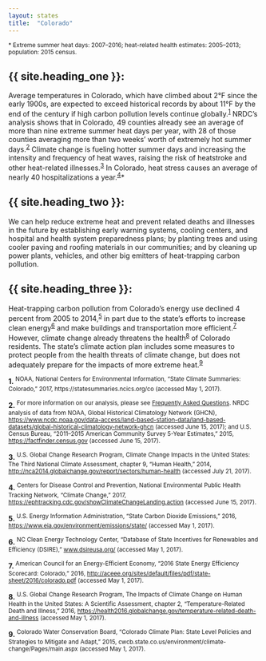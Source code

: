 ```yaml
---
layout: states
title:  "Colorado"
---
```

<sup>* Extreme summer heat days: 2007–2016; heat-related health estimates: 2005–2013; population: 2015 census.</sup>

## {{ site.heading_one }}:
Average temperatures in Colorado, which have climbed about 2°F since the early 1900s, are expected to exceed historical records by about 11°F by the end of the century if high carbon pollution levels continue globally.<sup>[1](#f1)</sup> NRDC’s analysis shows that in Colorado, 49 counties already see an average of more than nine extreme summer heat days per year, with 28 of those counties averaging more than two weeks’ worth of extremely hot summer days.<sup>[2](#f2)</sup> Climate change is fueling hotter summer days and increasing the intensity and frequency of heat waves, raising the risk of heatstroke and other heat-related illnesses.<sup>[3](#f3)</sup> In Colorado, heat stress causes an average of nearly 40 hospitalizations a year.<sup>[4](#f4)</sup>* 


## {{ site.heading_two }}:
We can help reduce extreme heat and prevent related deaths and illnesses in the future by establishing early warning systems, cooling centers, and hospital and health system preparedness plans; by planting trees and using cooler paving and roofing materials in our communities; and by cleaning up power plants, vehicles, and other big emitters of heat-trapping carbon pollution.

## {{ site.heading_three }}:
Heat-trapping carbon pollution from Colorado’s energy use declined 4 percent from 2005 to 2014,<sup>[5](#f5)</sup> in part due to the state’s efforts to increase clean energy<sup>[6](#f6)</sup> and make buildings and transportation more efficient.<sup>[7](#f7)</sup> However, climate change already threatens the health<sup>[8](#f8)</sup> of Colorado residents. The state’s climate action plan includes some measures to protect people from the health threats of climate change, but does not adequately prepare for the impacts of more extreme heat.<sup>[9](#f9)</sup>





<footer>
<b id="f1">1.</b><sup>	NOAA, National Centers for Environmental Information, “State Climate Summaries: Colorado,” 2017, https://statesummaries.ncics.org/co (accessed May 1, 2017). </sup>

<b id="f2">2.</b><sup>	For more information on our analysis, please see <a href="https://www.nrdc.org/resources/climate-change-and-health-extreme-heat-faqs">Frequently Asked Questions</a>. NRDC analysis of data from NOAA, Global Historical Climatology Network (GHCN), https://www.ncdc.noaa.gov/data-access/land-based-station-data/land-based-datasets/global-historical-climatology-network-ghcn (accessed June 15, 2017); and U.S. Census Bureau, “2011–2015 American Community Survey 5-Year Estimates,” 2015, https://factfinder.census.gov (accessed June 15, 2017). </sup>

<b id="f3">3.</b><sup> U.S. Global Change Research Program, Climate Change Impacts in the United States: The Third National Climate Assessment, chapter 9, “Human Health,” 2014, http://nca2014.globalchange.gov/report/sectors/human-health (accessed July 21, 2017). </sup>

<b id="f4">4.</b><sup> Centers for Disease Control and Prevention, National Environmental Public Health Tracking Network, “Climate Change,” 2017, https://ephtracking.cdc.gov/showClimateChangeLanding.action (accessed June 15, 2017).</sup>

<b id="f5">5.</b><sup> U.S. Energy Information Administration, “State Carbon Dioxide Emissions,” 2016, https://www.eia.gov/environment/emissions/state/ (accessed May 1, 2017).</sup>


<b id="f6">6.</b><sup>	NC Clean Energy Technology Center, “Database of State Incentives for Renewables and Efficiency (DSIRE),” www.dsireusa.org/ (accessed May 1, 2017).</sup>


<b id="f7">7.</b><sup> American Council for an Energy-Efficient Economy, “2016 State Energy Efficiency Scorecard: Colorado,” 2016, http://aceee.org/sites/default/files/pdf/state-sheet/2016/colorado.pdf (accessed May 1, 2017). </sup>


<b id="f8">8.</b><sup>	U.S. Global Change Research Program, The Impacts of Climate Change on Human Health in the United States: A Scientific Assessment, chapter 2, “Temperature-Related Death and Illness,” 2016, https://health2016.globalchange.gov/temperature-related-death-and-illness (accessed May 1, 2017).</sup>


<b id="f9">9.</b><sup> Colorado Water Conservation Board, “Colorado Climate Plan: State Level Policies and Strategies to Mitigate and Adapt,” 2015, cwcb.state.co.us/environment/climate-change/Pages/main.aspx (accessed May 1, 2017).</sup>


</footer>
